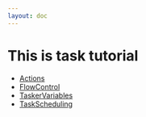```yaml
---
layout: doc
---
```


# This is task tutorial

- [Actions](/Tasks/Actions)
- [FlowControl](/Tasks/FlowControl)
- [TaskerVariables](/Tasks/TaskerVariables)
- [TaskScheduling](/Tasks/TaskScheduling)

